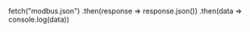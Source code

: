 <html>  
    <head>
        <meta http-equiv="Content-Security-Policy connect-src 'self'">
        <meta http-equiv="Permissions-Policy" content="interest-cohort=()">
    </head>
    <body>
      fetch("modbus.json")
        .then(response => response.json())
        .then(data => console.log(data))
    </body>
</html>
